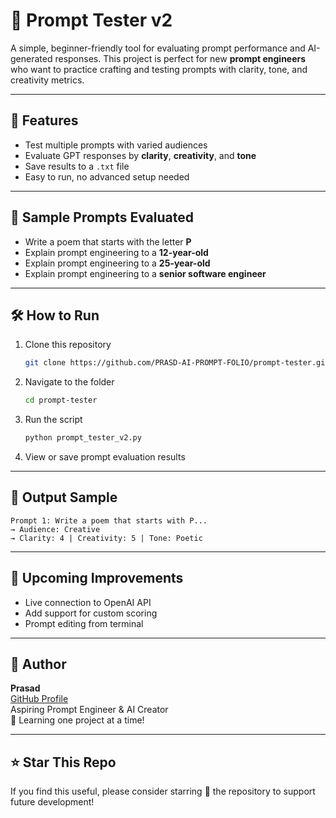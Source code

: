 # 🧠 Prompt Tester v2

A simple, beginner-friendly tool for evaluating prompt performance and AI-generated responses. This project is perfect for new **prompt engineers** who want to practice crafting and testing prompts with clarity, tone, and creativity metrics.

---

## 📌 Features

- Test multiple prompts with varied audiences
- Evaluate GPT responses by **clarity**, **creativity**, and **tone**
- Save results to a `.txt` file
- Easy to run, no advanced setup needed

---

## 🧪 Sample Prompts Evaluated

- Write a poem that starts with the letter **P**
- Explain prompt engineering to a **12-year-old**
- Explain prompt engineering to a **25-year-old**
- Explain prompt engineering to a **senior software engineer**

---

## 🛠️ How to Run

1. Clone this repository  
   ```bash
   git clone https://github.com/PRASD-AI-PROMPT-FOLIO/prompt-tester.git
   ```

2. Navigate to the folder  
   ```bash
   cd prompt-tester
   ```

3. Run the script  
   ```bash
   python prompt_tester_v2.py
   ```

4. View or save prompt evaluation results

---

## 💾 Output Sample

```text
Prompt 1: Write a poem that starts with P...
→ Audience: Creative
→ Clarity: 4 | Creativity: 5 | Tone: Poetic
```

---

## 🚀 Upcoming Improvements

- Live connection to OpenAI API
- Add support for custom scoring
- Prompt editing from terminal

---

## 👤 Author

**Prasad**  
[GitHub Profile](https://github.com/PRASD-AI-PROMPT-FOLIO)  
Aspiring Prompt Engineer & AI Creator  
🧠 Learning one project at a time!

---

## ⭐️ Star This Repo

If you find this useful, please consider starring 🌟 the repository to support future development!
